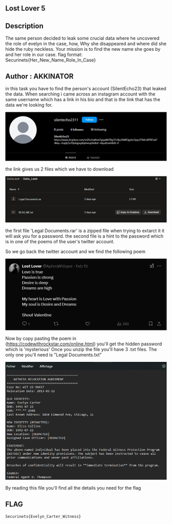 ## Lost Lover 5
## Description

The same person decided to leak some crucial data where
he uncovered the role of evelyn in the case, how, Why she
disappeared and where did she hide the ruby neckless.
Your mission is to find the new name she goes by and her
role in our case.
flag format: Securinets{Her_New_Name_Role_In_Case}

## Author : AKKINATOR

in this task you have to find the person's account (SilentEcho23) that leaked the data.
When searching i came across an instagram account with the same username which has a link in his bio and that is the link that has the data we're looking for.

![image](https://github.com/Rayene9052/darkest-hour-ctf-writeups/blob/beb2e7556d118a92cf409930257efe35d40c79aa/assets/account.png)

the link gives us 2 files which we have to download

![image](https://github.com/Rayene9052/darkest-hour-ctf-writeups/blob/beb2e7556d118a92cf409930257efe35d40c79aa/assets/leak.png)

the first file 'Legal Documents.rar' is a zipped file when trying to extarct it it will ask you for a password.
the second file is a hint to the password which is in one of the poems of the user's twitter account.

So we go back the twitter account and we find the following poem

![image](https://github.com/Rayene9052/darkest-hour-ctf-writeups/blob/beb2e7556d118a92cf409930257efe35d40c79aa/assets/poem.png)

Now by copy pasting the poem in (https://codewithrockstar.com/online.html) you'll get the hidden password which is 'mysterious'
Once you unzip the file you'll have 3 .txt files. The only one you'll need is "Legal Documents.txt"

![image](https://github.com/Rayene9052/darkest-hour-ctf-writeups/blob/beb2e7556d118a92cf409930257efe35d40c79aa/assets/legal.png)

By reading this file you'll find all the details you need for the flag

## FLAG
```
Securinets{Evelyn_Carter_Witness}

```
